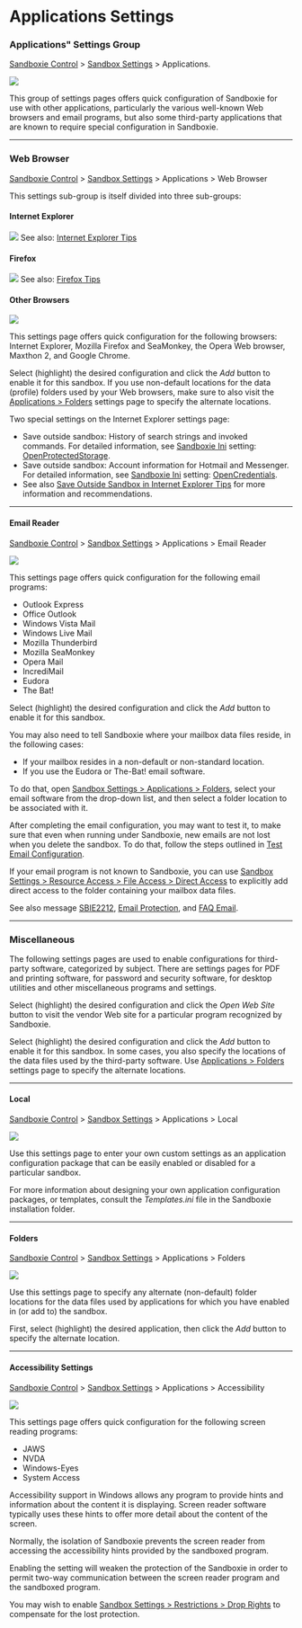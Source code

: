 # Applications Settings

### Applications" Settings Group

[Sandboxie Control](SandboxieControl) > [Sandbox Settings](SandboxSettings) > Applications.

![](https://xanasoft.com/wp-content/uploads/2020/10/ApplicationsSettings.png)

This group of settings pages offers quick configuration of Sandboxie for use with other applications, particularly the various well-known Web browsers and email programs, but also some third-party applications that are known to require special configuration in Sandboxie.

* * *

### Web Browser

[Sandboxie Control](SandboxieControl) > [Sandbox Settings](SandboxSettings) > Applications > Web Browser

This settings sub-group is itself divided into three sub-groups:


#### Internet Explorer
![](https://xanasoft.com/wp-content/uploads/2020/10/WebBrowserSettings1.png)</td>
See also:   [Internet Explorer Tips](InternetExplorerTips)

#### Firefox
![](https://xanasoft.com/wp-content/uploads/2020/10/WebBrowserSettings2.png)
See also:  [Firefox Tips](FirefoxTips)

#### Other Browsers
![](https://xanasoft.com/wp-content/uploads/2020/10/WebBrowserSettings3.png)</td>


This settings page offers quick configuration for the following browsers: Internet Explorer, Mozilla Firefox and SeaMonkey, the Opera Web browser, Maxthon 2, and Google Chrome.

Select (highlight) the desired configuration and click the _Add_ button to enable it for this sandbox. If you use non-default locations for the data (profile) folders used by your Web browsers, make sure to also visit the [Applications > Folders](ApplicationsSettings#folders) settings page to specify the alternate locations.

Two special settings on the Internet Explorer settings page:

*   Save outside sandbox: History of search strings and invoked commands. For detailed information, see [Sandboxie Ini](SandboxieIni) setting: [OpenProtectedStorage](OpenProtectedStorage).
*   Save outside sandbox: Account information for Hotmail and Messenger. For detailed information, see [Sandboxie Ini](SandboxieIni) setting: [OpenCredentials](OpenCredentials).
*   See also [Save Outside Sandbox in Internet Explorer Tips](InternetExplorerTips#SaveOutsideSandbox) for more information and recommendations.

* * *

#### Email Reader

[Sandboxie Control](SandboxieControl) > [Sandbox Settings](SandboxSettings) > Applications > Email Reader

![](https://xanasoft.com/wp-content/uploads/2020/10/EmailReaderSettings.png)  

This settings page offers quick configuration for the following email programs:

*   Outlook Express
*   Office Outlook
*   Windows Vista Mail
*   Windows Live Mail
*   Mozilla Thunderbird
*   Mozilla SeaMonkey
*   Opera Mail
*   IncrediMail
*   Eudora
*   The Bat!

Select (highlight) the desired configuration and click the _Add_ button to enable it for this sandbox.

You may also need to tell Sandboxie where your mailbox data files reside, in the following cases:

*   If your mailbox resides in a non-default or non-standard location.
*   If you use the Eudora or The-Bat! email software.

To do that, open [Sandbox Settings > Applications > Folders](ApplicationsSettings.html#folders), select your email software from the drop-down list, and then select a folder location to be associated with it.

After completing the email configuration, you may want to test it, to make sure that even when running under Sandboxie, new emails are not lost when you delete the sandbox. To do that, follow the steps outlined in [Test Email Configuration](TestEmailConfiguration.html).

If your email program is not known to Sandboxie, you can use [Sandbox Settings > Resource Access > File Access > Direct Access](ResourceAccessSettings.html#file) to explicitly add direct access to the folder containing your mailbox data files.

See also message [SBIE2212](SBIE2212.html), [Email Protection](EmailProtection.html), and [FAQ Email](FAQ_Email.html).

* * *

### <a name="misc" id="misc"></a>Miscellaneous

The following settings pages are used to enable configurations for third-party software, categorized by subject. There are settings pages for PDF and printing software, for password and security software, for desktop utilities and other miscellaneous programs and settings.

Select (highlight) the desired configuration and click the _Open Web Site_ button to visit the vendor Web site for a particular program recognized by Sandboxie.

Select (highlight) the desired configuration and click the _Add_ button to enable it for this sandbox. In some cases, you also specify the locations of the data files used by the third-party software. Use [Applications > Folders](ApplicationsSettings#folders) settings page to specify the alternate locations.

* * *

#### Local

[Sandboxie Control](SandboxieControl) > [Sandbox Settings](SandboxSettings) > Applications > Local

![](https://xanasoft.com/wp-content/uploads/2020/10/LocalApplicationsSettings.png)

Use this settings page to enter your own custom settings as an application configuration package that can be easily enabled or disabled for a particular sandbox.

For more information about designing your own application configuration packages, or templates, consult the _Templates.ini_ file in the Sandboxie installation folder.

* * *

#### Folders

[Sandboxie Control](SandboxieControl) > [Sandbox Settings](SandboxSettings) > Applications > Folders

![](https://xanasoft.com/wp-content/uploads/2020/10/FolderApplicationsSettings.png)

Use this settings page to specify any alternate (non-default) folder locations for the data files used by applications for which you have enabled in (or add to) the sandbox.

First, select (highlight) the desired application, then click the _Add_ button to specify the alternate location.

* * *

#### Accessibility Settings

[Sandboxie Control](SandboxieControl) > [Sandbox Settings](SandboxSettings) > Applications > Accessibility

![](https://xanasoft.com/wp-content/uploads/2020/10/AccessibilitySettings.png)

This settings page offers quick configuration for the following screen reading programs:

*   JAWS
*   NVDA
*   Windows-Eyes
*   System Access

Accessibility support in Windows allows any program to provide hints and information about the content it is displaying. Screen reader software typically uses these hints to offer more detail about the content of the screen.

Normally, the isolation of Sandboxie prevents the screen reader from accessing the accessibility hints provided by the sandboxed program.

Enabling the setting will weaken the protection of the Sandboxie in order to permit two-way communication between the screen reader program and the sandboxed program.

You may wish to enable [Sandbox Settings > Restrictions > Drop Rights](RestrictionsSettings#drop) to compensate for the lost protection.
